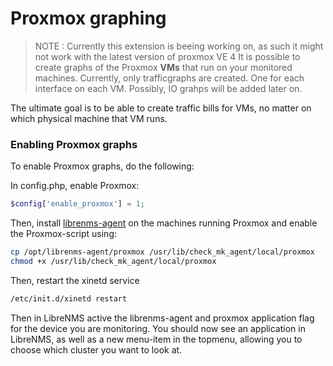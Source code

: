 # Proxmox graphing
>NOTE : Currently this extension is beeing working on, as such it might not work with the latest version of proxmox VE 4
It is possible to create graphs of the Proxmox **VMs** that run on your monitored machines. Currently, only trafficgraphs are created. One for each interface on each VM. Possibly, IO grahps will be added later on.

The ultimate goal is to be able to create traffic bills for VMs, no matter on which physical machine that VM runs.

### Enabling Proxmox graphs

To enable Proxmox graphs, do the following:

In config.php, enable Proxmox:
```php
$config['enable_proxmox'] = 1;
```

Then, install [librenms-agent](http://docs.librenms.org/Extensions/Agent-Setup/) on the machines running Proxmox and enable the Proxmox-script using:

```bash
cp /opt/librenms-agent/proxmox /usr/lib/check_mk_agent/local/proxmox
chmod +x /usr/lib/check_mk_agent/local/proxmox
```

Then, restart the xinetd service
```bash
/etc/init.d/xinetd restart
```

Then in LibreNMS active the librenms-agent and proxmox application flag for the device you are monitoring.
You should now see an application in LibreNMS, as well as a new menu-item in the topmenu, allowing you to choose which cluster you want to look at.
